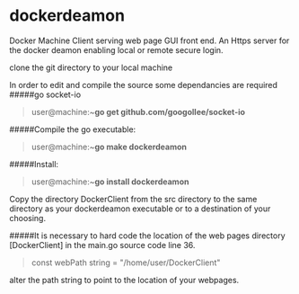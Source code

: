 # dockerdeamon
Docker Machine Client serving web page GUI front end.
An Https server for the docker deamon enabling local or remote secure login.

clone the git directory to your local machine

In order to edit and compile the source some dependancies are required
#####go socket-io
>user@machine:~**go get github.com/googollee/socket-io**

#####Compile the go executable:
>user@machine:~**go make dockerdeamon**

#####Install:
>user@machine:~**go install dockerdeamon**

Copy the directory DockerClient from the src directory to the same directory as your dockerdeamon executable or to a destination of your choosing.

#####It is necessary to hard code the location of the web pages directory [DockerClient] in the main.go source code line 36.

>const webPath string = "/home/user/DockerClient"

alter the path string to point to the location of your webpages.
